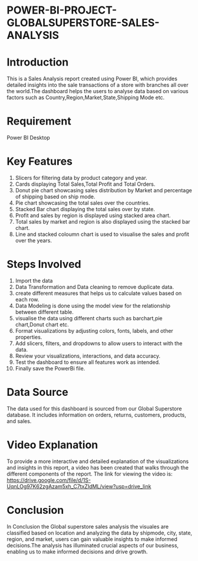 # POWER-BI-PROJECT-GLOBALSUPERSTORE-SALES-ANALYSIS
# Introduction
This is a Sales Analysis report created using Power BI, which provides detailed insights into the sale transactions of a store with branches all over the world.The dashboard helps the users to analyse data based on various factors such as Country,Region,Market,State,Shipping Mode etc.

# Requirement
Power BI Desktop

# Key Features
1. Slicers for filtering data by product category and year.
2. Cards displaying Total Sales,Total Profit and Total Orders.
3. Donut pie chart showcasing sales distribution by Market and percentage of shipping based on ship mode.
4. Pie chart showcasing the total sales over the countries.
5. Stacked Bar chart displaying the total sales over by state.
6. Profit and sales by region is displayed using stacked area chart.
7. Total sales by market and region is also displayed using the stacked bar chart.
8. Line and stacked coloumn chart is used to visualise the sales and profit over the years.

# Steps Involved

1. Import the data
2. Data Transformation and Data cleaning to remove duplicate data.
3. create different measures that helps us to calculate values based on each row.
4. Data Modeling is done using the model view for the relationship between different table.
5. visualise the data using different charts such as barchart,pie chart,Donut chart etc.
6. Format visualizations by adjusting colors, fonts, labels, and other properties.
7. Add slicers, filters, and dropdowns to allow users to interact with the data.
8. Review your visualizations, interactions, and data accuracy.
9. Test the dashboard to ensure all features work as intended.
10. Finally save the PowerBi file.

# Data Source    
The data used for this dashboard is sourced from our Global Superstore database. It includes information on orders, returns, customers, products, and sales.

# Video Explanation
To provide a more interactive and detailed explanation of the visualizations and insights in this report, a video has been created that walks through the different components of the report. The link for viewing the video is: https://drive.google.com/file/d/1S-UqnLOg97K62zgAzam5xh_C7txZIdML/view?usp=drive_link

# Conclusion
In Conclusion the Global superstore sales analysis the visuales are classified based on location and analyzing the data by shipmode, city, state, region, and market, users can gain valuable insights to make informed decisions.The analysis has illuminated crucial aspects of our business, enabling us to make informed decisions and drive growth. 



   
   
